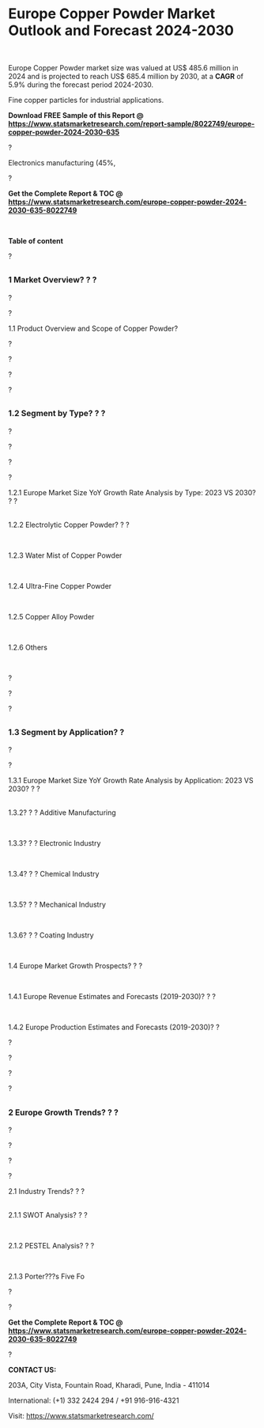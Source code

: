 <h1>Europe Copper Powder Market Outlook and Forecast 2024-2030</h1><br/><p>Europe Copper Powder market size was valued at US$ 485.6 million in 2024 and is projected to reach US$ 685.4 million by 2030, at a <strong>CAGR</strong> of 5.9% during the forecast period 2024-2030.</p>
 
 
 
 <p>Fine copper particles for industrial applications.</p>
 
 
 
 <div><b>Download FREE Sample of this Report @ <a href="https://www.statsmarketresearch.com/download-free-sample/8022749/europe-copper-powder-2024-2030-635">https://www.statsmarketresearch.com/report-sample/8022749/europe-copper-powder-2024-2030-635</a></b></div>
 
 
 
 <p>? </p>
 
 
 
 <p>Electronics manufacturing (45%,</p>
 
 
 
 <p>? </p>
 
 
 
 <div><b>Get the Complete Report & TOC @ <a href="https://www.statsmarketresearch.com/europe-copper-powder-2024-2030-635-8022749">https://www.statsmarketresearch.com/europe-copper-powder-2024-2030-635-8022749</a></b></div>
 
 
 
 <p><br />
 
 <b>Table of content</b></p>
 
 
 
 <p>? </p>
 
 
 
 <h2><span style="font-size:16px"><strong>1 Market Overview? ? ? </strong></span></h2>
 
 
 
 <p>? </p>
 
 
 
 <p>? </p>
 
 
 
 <p>1.1 Product Overview and Scope of Copper Powder? </p>
 
 
 
 <p>? </p>
 
 
 
 <p>? </p>
 
 
 
 <p>? </p>
 
 
 
 <p>? </p>
 
 
 
 <h2><strong><span style="font-size:16px">1.2 Segment by Type? ? ? </span></strong></h2>
 
 
 
 <p>? </p>
 
 
 
 <p>? </p>
 
 
 
 <p>? </p>
 
 
 
 <p>? </p>
 
 
 
 <p>1.2.1 Europe Market Size YoY Growth Rate Analysis by Type: 2023 VS 2030? ? ? <br />
 
 <br />
 
 1.2.2 Electrolytic Copper Powder? ? ? <br />
 
 <br />
 
 1.2.3 Water Mist of Copper Powder<br />
 
 <br />
 
 1.2.4 Ultra-Fine Copper Powder<br />
 
 <br />
 
 1.2.5 Copper Alloy Powder<br />
 
 <br />
 
 1.2.6 Others<br />
 
 <br />
 
 ? </p>
 
 
 
 <p>? </p>
 
 
 
 <p>? </p>
 
 
 
 <h2><span style="font-size:16px"><strong>1.3 Segment by Application? ? </strong></span></h2>
 
 
 
 <p>? </p>
 
 
 
 <p>? </p>
 
 
 
 <p>1.3.1 Europe Market Size YoY Growth Rate Analysis by Application: 2023 VS 2030? ? ? <br />
 
 <br />
 
 1.3.2? ? ? Additive Manufacturing<br />
 
 <br />
 
 1.3.3? ? ? Electronic Industry<br />
 
 <br />
 
 1.3.4? ? ? Chemical Industry<br />
 
 <br />
 
 1.3.5? ? ? Mechanical Industry<br />
 
 <br />
 
 1.3.6? ? ? Coating Industry<br />
 
 <br />
 
 1.4 Europe Market Growth Prospects? ? ? <br />
 
 <br />
 
 1.4.1 Europe Revenue Estimates and Forecasts (2019-2030)? ? ? <br />
 
 <br />
 
 1.4.2 Europe Production Estimates and Forecasts (2019-2030)? ? </p>
 
 
 
 <p>? </p>
 
 
 
 <p>? </p>
 
 
 
 <p>? </p>
 
 
 
 <p>? </p>
 
 
 
 <h2><span style="font-size:16px"><strong>2 Europe Growth Trends? ? ? </strong></span></h2>
 
 
 
 <p>? </p>
 
 
 
 <p>? </p>
 
 
 
 <p>? </p>
 
 
 
 <p>? </p>
 
 
 
 <p>2.1 Industry Trends? ? ? <br />
 
 <br />
 
 2.1.1 SWOT Analysis? ? ? <br />
 
 <br />
 
 2.1.2 PESTEL Analysis? ? ? <br />
 
 <br />
 
 2.1.3 Porter???s Five Fo</p>
 
 
 
 <p>? </p>
 
 
 
 <p>? </p>
 
 
 
 <div><b>Get the Complete Report & TOC @ <a href="https://www.statsmarketresearch.com/europe-copper-powder-2024-2030-635-8022749">https://www.statsmarketresearch.com/europe-copper-powder-2024-2030-635-8022749</a></b></div>
 
 
 
 <p>? </p>
 
 
 
 <p><b>CONTACT US:</b><br />
 
 203A, City Vista, Fountain Road, Kharadi, Pune, India - 411014<br />
 
 International: (+1) 332 2424 294 / +91 916-916-4321<br />
 
 Visit: <a href="https://www.statsmarketresearch.com/">https://www.statsmarketresearch.com/</a></p>